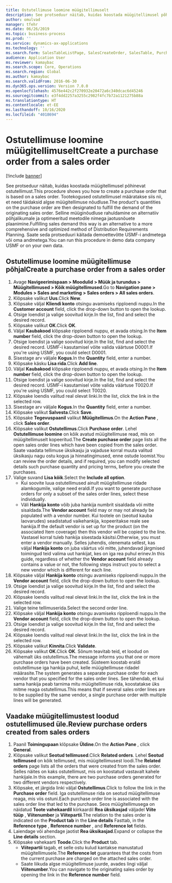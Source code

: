 ```yaml
---
title: Ostutellimuse loomine müügitellimuselt
description: See protseduur näitab, kuidas koostada müügitellimusel põhinevat ostutellimust.
author: omulvad
manager: tfehr
ms.date: 06/26/2019
ms.topic: business-process
ms.prod: ''
ms.service: dynamics-ax-applications
ms.technology: ''
ms.search.form: SalesTableListPage, SalesCreateOrder, SalesTable, PurchCreateFromSalesOrder, VendAccountItemLookup, SalesTableReferences, PurchTable, PurchTablePart
audience: Application User
ms.reviewer: kamaybac
ms.search.scope: Core, Operations
ms.search.region: Global
ms.author: kamaybac
ms.search.validFrom: 2016-06-30
ms.dyn365.ops.version: Version 7.0.0
ms.openlocfilehash: 4576e442c2f270932e20472a6c340dcac6d45246
ms.sourcegitcommit: e3f4dd2257a3255c2982f4fc7b72a1121275b88a
ms.translationtype: HT
ms.contentlocale: et-EE
ms.lasthandoff: 10/16/2020
ms.locfileid: "4018694"
---
```

# <a name="create-a-purchase-order-from-a-sales-order"></a><span data-ttu-id="33a21-103">Ostutellimuse loomine müügitellimuselt</span><span class="sxs-lookup"><span data-stu-id="33a21-103">Create a purchase order from a sales order</span></span>

[!include [banner](../../includes/banner.md)]

<span data-ttu-id="33a21-104">See protseduur näitab, kuidas koostada müügitellimusel põhinevat ostutellimust.</span><span class="sxs-lookup"><span data-stu-id="33a21-104">This procedure shows you how to create a purchase order that is based on a sales order.</span></span> <span data-ttu-id="33a21-105">Tootekogused ostutellimusel määratakse siis nii, et need täidaksid algse müügitellimuse nõudluse.</span><span class="sxs-lookup"><span data-stu-id="33a21-105">The product's quantities on the purchase order are then designated to fulfill the demand of the originating sales order.</span></span> <span data-ttu-id="33a21-106">Selline müüginõudluse rahuldamine on alternatiiv põhjalikumale ja optimeeritud meetodile nimega jaotusnõuete plaanimine.</span><span class="sxs-lookup"><span data-stu-id="33a21-106">Fulfilling sales demand this way is an alternative to a more comprehensive and optimized method of Distribution Requirements Planning.</span></span> <span data-ttu-id="33a21-107">Saate seda protseduuri käitada demoettevõtte USMF-i andmetega või oma andmetega.</span><span class="sxs-lookup"><span data-stu-id="33a21-107">You can run this procedure in demo data company USMF or on your own data.</span></span>


## <a name="create-a-purchase-order-from-a-sales-order"></a><span data-ttu-id="33a21-108">Ostutellimuse loomine müügitellimuse põhjal</span><span class="sxs-lookup"><span data-stu-id="33a21-108">Create a purchase order from a sales order</span></span>
1. <span data-ttu-id="33a21-109">Avage **Navigeerimispaan > Moodulid > Müük ja turundus > Müügitellimused > Kõik müügitellimused**.</span><span class="sxs-lookup"><span data-stu-id="33a21-109">Go to **Navigation pane > Modules > Sales and marketing > Sales orders > All sales orders**.</span></span>
2. <span data-ttu-id="33a21-110">Klõpsake valikut **Uus**.</span><span class="sxs-lookup"><span data-stu-id="33a21-110">Click **New**.</span></span>
3. <span data-ttu-id="33a21-111">Klõpsake väljal **Kliendi konto** otsingu avamiseks ripploendi nuppu.</span><span class="sxs-lookup"><span data-stu-id="33a21-111">In the **Customer account** field, click the drop-down button to open the lookup.</span></span>
4. <span data-ttu-id="33a21-112">Otsige loendist ja valige soovitud kirje.</span><span class="sxs-lookup"><span data-stu-id="33a21-112">In the list, find and select the desired record.</span></span>
5. <span data-ttu-id="33a21-113">Klõpsake valikut **OK**.</span><span class="sxs-lookup"><span data-stu-id="33a21-113">Click **OK**.</span></span>
6. <span data-ttu-id="33a21-114">Väljal **Kaubakood** klõpsake ripploendi nuppu, et avada otsing.</span><span class="sxs-lookup"><span data-stu-id="33a21-114">In the **Item number** field, click the drop-down button to open the lookup.</span></span>
7. <span data-ttu-id="33a21-115">Otsige loendist ja valige soovitud kirje.</span><span class="sxs-lookup"><span data-stu-id="33a21-115">In the list, find and select the desired record.</span></span> <span data-ttu-id="33a21-116">USMF-i kasutamisel võite valida väärtuse D0001.</span><span class="sxs-lookup"><span data-stu-id="33a21-116">If you're using USMF, you could select D0001.</span></span>  
8. <span data-ttu-id="33a21-117">Sisestage arv väljale **Kogus**.</span><span class="sxs-lookup"><span data-stu-id="33a21-117">In the **Quantity** field, enter a number.</span></span>
9. <span data-ttu-id="33a21-118">Klõpsake käsku **Lisa rida**.</span><span class="sxs-lookup"><span data-stu-id="33a21-118">Click **Add line**.</span></span>
10. <span data-ttu-id="33a21-119">Väljal **Kaubakood** klõpsake ripploendi nuppu, et avada otsing.</span><span class="sxs-lookup"><span data-stu-id="33a21-119">In the **Item number** field, click the drop-down button to open the lookup.</span></span>
11. <span data-ttu-id="33a21-120">Otsige loendist ja valige soovitud kirje.</span><span class="sxs-lookup"><span data-stu-id="33a21-120">In the list, find and select the desired record.</span></span> <span data-ttu-id="33a21-121">USMF-i kasutamisel võite valida väärtuse T0020.</span><span class="sxs-lookup"><span data-stu-id="33a21-121">If you're using USMF, you could select T0020.</span></span>  
12. <span data-ttu-id="33a21-122">Klõpsake loendis valitud real olevat linki.</span><span class="sxs-lookup"><span data-stu-id="33a21-122">In the list, click the link in the selected row.</span></span>
13. <span data-ttu-id="33a21-123">Sisestage arv väljale **Kogus**.</span><span class="sxs-lookup"><span data-stu-id="33a21-123">In the **Quantity** field, enter a number.</span></span>
14. <span data-ttu-id="33a21-124">Klõpsake valikut **Salvesta**.</span><span class="sxs-lookup"><span data-stu-id="33a21-124">Click **Save**.</span></span>
15. <span data-ttu-id="33a21-125">Klõpsake **Tegevuspaanil** valikut **Müügitellimus**.</span><span class="sxs-lookup"><span data-stu-id="33a21-125">On the **Action Pane** , click **Sales order**.</span></span>
16. <span data-ttu-id="33a21-126">Klõpsake valikut **Ostutellimus**.</span><span class="sxs-lookup"><span data-stu-id="33a21-126">Click **Purchase order**.</span></span> <span data-ttu-id="33a21-127">Lehel **Ostutellimuse loomine** on kõik avatud müügitellimuse read, mis on müügitellimuselt kopeeritud.</span><span class="sxs-lookup"><span data-stu-id="33a21-127">The **Create purchase order** page lists all the open sales order lines which have been copied from the sales order.</span></span> <span data-ttu-id="33a21-128">Saate vaadata tellimuse üksikasju ja vajaduse korral muuta valitud üksikasju nagu ostu kogus ja hinnatingimused, enne ostude loomist.</span><span class="sxs-lookup"><span data-stu-id="33a21-128">You can review the order details, and if required, you can modify selected details such purchase quantity and pricing terms, before you create the purchases.</span></span> 
17. <span data-ttu-id="33a21-129">Valige suvand **Lisa kõik**.</span><span class="sxs-lookup"><span data-stu-id="33a21-129">Select the **Include all option**.</span></span>
    - <span data-ttu-id="33a21-130">Kui soovite luua ostutellimused ainult müügitellimuse ridade alamkogumile, valige need eraldi.</span><span class="sxs-lookup"><span data-stu-id="33a21-130">If you want to generate purchase orders for only a subset of the sales order lines, select these individually.</span></span>  
    - <span data-ttu-id="33a21-131">Väli **Hankija konto** võib juba hankija numbrit sisaldada või mitte sisaldada.</span><span class="sxs-lookup"><span data-stu-id="33a21-131">The **Vendor account** field may or may not already be populated with a vendor number.</span></span> <span data-ttu-id="33a21-132">Kui tootele on (seotud kauba laovarudes) seadistatud vaikehankija, kopeeritakse reale see hankija.</span><span class="sxs-lookup"><span data-stu-id="33a21-132">If the default vendor is set up for the product (on the associated Item coverage) then this vendor will be copied  to the line.</span></span> <span data-ttu-id="33a21-133">Vastasel korral tuleb hankija sisestada käsitsi.</span><span class="sxs-lookup"><span data-stu-id="33a21-133">Otherwise, you must enter a vendor manually.</span></span>  <span data-ttu-id="33a21-134">Selles juhendis, olenemata sellest, kas väljal **Hankija konto** on juba väärtus või mitte, juhendavad järgmised toimingud teid valima uut hankijat, kes on iga rea puhul erinev.</span><span class="sxs-lookup"><span data-stu-id="33a21-134">In this guide, regardless of whether the **Vendor account** field already contains a value or not, the following steps instruct you to select a new vendor which is different for each line.</span></span>  
18. <span data-ttu-id="33a21-135">Klõpsake väljal **Hankija konto** otsingu avamiseks ripploendi nuppu.</span><span class="sxs-lookup"><span data-stu-id="33a21-135">In the **Vendor account** field, click the drop-down button to open the lookup.</span></span>
19. <span data-ttu-id="33a21-136">Otsige loendist ja valige soovitud kirje.</span><span class="sxs-lookup"><span data-stu-id="33a21-136">In the list, find and select the desired record.</span></span>
20. <span data-ttu-id="33a21-137">Klõpsake loendis valitud real olevat linki.</span><span class="sxs-lookup"><span data-stu-id="33a21-137">In the list, click the link in the selected row.</span></span>
21. <span data-ttu-id="33a21-138">Valige teine tellimuserida.</span><span class="sxs-lookup"><span data-stu-id="33a21-138">Select the second order line.</span></span>
22. <span data-ttu-id="33a21-139">Klõpsake väljal **Hankija konto** otsingu avamiseks ripploendi nuppu.</span><span class="sxs-lookup"><span data-stu-id="33a21-139">In the **Vendor account** field, click the drop-down button to open the lookup.</span></span>
23. <span data-ttu-id="33a21-140">Otsige loendist ja valige soovitud kirje.</span><span class="sxs-lookup"><span data-stu-id="33a21-140">In the list, find and select the desired record.</span></span>
24. <span data-ttu-id="33a21-141">Klõpsake loendis valitud real olevat linki.</span><span class="sxs-lookup"><span data-stu-id="33a21-141">In the list, click the link in the selected row.</span></span>
25. <span data-ttu-id="33a21-142">Klõpsake valikut **Kinnita**.</span><span class="sxs-lookup"><span data-stu-id="33a21-142">Click **Validate**.</span></span>
26. <span data-ttu-id="33a21-143">Klõpsake valikut **OK**.</span><span class="sxs-lookup"><span data-stu-id="33a21-143">Click **OK**.</span></span> <span data-ttu-id="33a21-144">Sõnum teavitab teid, et loodud on vähemalt üks ostutellimus.</span><span class="sxs-lookup"><span data-stu-id="33a21-144">The message informs you that one or more purchase orders have been created.</span></span> <span data-ttu-id="33a21-145">Süsteem koostab eraldi ostutellimuse iga hankija puhul, kelle müügitellimuse ridadel määrasite.</span><span class="sxs-lookup"><span data-stu-id="33a21-145">The system generates a separate purchase order for each vendor that you specified for the sales order lines.</span></span> <span data-ttu-id="33a21-146">See tähendab, et kui sama hankija peab tarnima mitu müügitellimuse rida, koostatakse üks mitme reaga ostutellimus.</span><span class="sxs-lookup"><span data-stu-id="33a21-146">This means that if several sales order lines are to be supplied by the same vendor, a single purchase order with multiple lines will be generated.</span></span>  

## <a name="review-purchase-orders-created-from-sales-orders"></a><span data-ttu-id="33a21-147">Vaadake müügitellimustest loodud ostutellimused üle.</span><span class="sxs-lookup"><span data-stu-id="33a21-147">Review purchase orders created from sales orders</span></span>
1. <span data-ttu-id="33a21-148">Paanil **Toimingupaan** klõpsake **Üldine**.</span><span class="sxs-lookup"><span data-stu-id="33a21-148">On the **Action Pane** , click **General**.</span></span>
2. <span data-ttu-id="33a21-149">Klõpsake valikut **Seotud tellimused**.</span><span class="sxs-lookup"><span data-stu-id="33a21-149">Click **Related orders**.</span></span> <span data-ttu-id="33a21-150">Lehel **Seotud tellimused** on kõik tellimused, mis müügitellimusest loodi.</span><span class="sxs-lookup"><span data-stu-id="33a21-150">The **Related orders** page lists all the orders that were created from the sales order.</span></span> <span data-ttu-id="33a21-151">Selles näites on kaks ostutellimust, mis on koostatud vastavalt kahele hankijale.</span><span class="sxs-lookup"><span data-stu-id="33a21-151">In this example, there are two purchase orders generated for two different vendors respectively.</span></span> 
3. <span data-ttu-id="33a21-152">Klõpsake, et järgida linki väljal **Ostutellimus**.</span><span class="sxs-lookup"><span data-stu-id="33a21-152">Click to follow the link in the **Purchase order** field.</span></span> <span data-ttu-id="33a21-153">Iga ostutellimuse rida on seotud müügitellimuse reaga, mis viis ostuni.</span><span class="sxs-lookup"><span data-stu-id="33a21-153">Each purchase order line is associated with the sales order line that led to the purchase.</span></span> <span data-ttu-id="33a21-154">Seos müügitellimusega on näidatud **Toote vahekaardil** kiirkaardil **Rea üksikasjad** väljadel **Viite tüüp** , **Viitenumber** ja **Viitepartii**.</span><span class="sxs-lookup"><span data-stu-id="33a21-154">The relation to the sales order is indicated on the **Product tab** in the **Line details** Fasttab, in the **Reference type** , **Reference number** , and **Reference lot** fields.</span></span>  
4. <span data-ttu-id="33a21-155">Laiendage või ahendage jaotist **Rea üksikasjad**.</span><span class="sxs-lookup"><span data-stu-id="33a21-155">Expand or collapse the **Line details** section.</span></span>
5. <span data-ttu-id="33a21-156">Klõpsake vahekaarti **Toode**.</span><span class="sxs-lookup"><span data-stu-id="33a21-156">Click the **Product** tab.</span></span>
    - <span data-ttu-id="33a21-157">**Viitepartii** tagab, et selle ostu kulud kantakse manustatud müügitellimusele.</span><span class="sxs-lookup"><span data-stu-id="33a21-157">The **Reference lot** guarantees that the costs from the current purchase are charged on the attached sales order.</span></span>  
    - <span data-ttu-id="33a21-158">Saate liikuda algse müügitellimuse juurde, avades lingi väljal **Viitenumber**.</span><span class="sxs-lookup"><span data-stu-id="33a21-158">You can navigate to the originating sales order by opening the link in the **Reference number** field.</span></span>  

